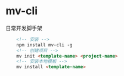 # mv-cli
日常开发脚手架

```html
    <!-- 安装 -->
    npm install mv-cli -g
    <!-- 创建项目 -->
    mv init <template-name> <project-name>
    <!-- 安装本地模板 -->
    mv install <template-name>
```
